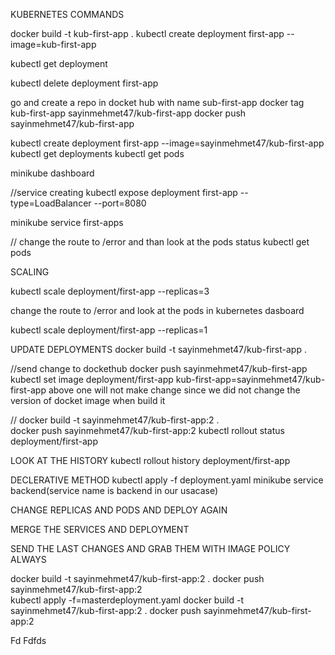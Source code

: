 KUBERNETES COMMANDS


docker build -t kub-first-app . 
kubectl create deployment first-app --image=kub-first-app  

kubectl get deployment 


kubectl delete deployment first-app


go and create a repo in docket hub with name sub-first-app
docker tag kub-first-app sayinmehmet47/kub-first-app
docker push sayinmehmet47/kub-first-app 

kubectl create deployment first-app --image=sayinmehmet47/kub-first-app
kubectl get deployments
kubectl get pods


minikube dashboard   


//service creating
kubectl expose deployment first-app --type=LoadBalancer --port=8080


minikube service first-apps

// change the route to /error and than look at the pods status
kubectl get pods




SCALING

kubectl scale deployment/first-app --replicas=3

change the route to /error and look at the pods in kubernetes dasboard



kubectl scale deployment/first-app --replicas=1

UPDATE DEPLOYMENTS
docker build -t sayinmehmet47/kub-first-app .

//send change to dockethub
docker push sayinmehmet47/kub-first-app  
kubectl set image deployment/first-app kub-first-app=sayinmehmet47/kub-first-app
above one will not make change since we did not change the version of docket image when build it

// docker build -t sayinmehmet47/kub-first-app:2 .  
 docker push sayinmehmet47/kub-first-app:2 
kubectl rollout status deployment/first-app  

LOOK AT THE HISTORY
kubectl rollout history deployment/first-app

DECLERATIVE METHOD
kubectl apply -f deployment.yaml
minikube service backend(service name is backend in our usacase)


CHANGE REPLICAS AND PODS AND DEPLOY AGAIN



MERGE THE SERVICES AND DEPLOYMENT



SEND THE LAST CHANGES AND GRAB THEM WITH IMAGE POLICY ALWAYS

docker build -t sayinmehmet47/kub-first-app:2 .
docker push sayinmehmet47/kub-first-app:2  
 kubectl apply -f=masterdeployment.yaml
docker build -t sayinmehmet47/kub-first-app:2 .
docker push sayinmehmet47/kub-first-app:2  

Fd
Fdfds
















